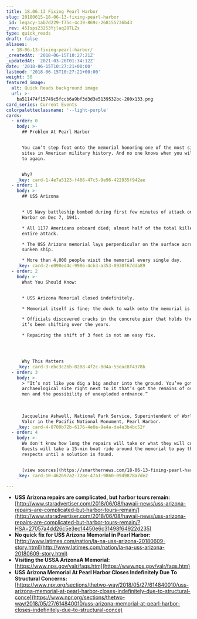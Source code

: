 ```yaml
---
title: 18.06.13 Fixing Pearl Harbor
slug: 20180615-18-06-13-fixing-pearl-harbor
_id: legacy-1ab7d229-f75c-4c39-869c-268155736b43
_rev: 45Isps23253Yjlaq28TLZs
type: quick_reads
draft: false
aliases:
  - 18-06-13-fixing-pearl-harbor/
_createdAt: '2018-06-15T10:27:21Z'
_updatedAt: '2021-03-26T01:34:12Z'
date: '2018-06-15T10:27:21+00:00'
lastmod: '2018-06-15T10:27:21+00:00'
weight: 50
featured_image:
  alt: Quick Reads background image
  url: >-
    ba511474f15749c5fccb6a9bf3d3d3e5139532bc-200x133.png
card_series: Current Events
colorpaletteclassname: '--light-purple'
cards:
  - order: 0
    body: >-
      ## Problem At Pearl Harbor


      You can’t step foot onto the memorial honoring one of the most significant
      sites in American military history. And no one knows when you will be able
      to again.


      Why?
    _key: card-1-4e7a5123-f486-47c5-9e96-422935f942ae
  - order: 1
    body: >-
      ## USS Arizona


      * US Navy battleship bombed during first few minutes of attack on Pearl
      Harbor on Dec 7, 1941.

      * All 1177 Americans onboard died; almost half of the total killed during
      entire attack.

      * The USS Arizona memorial lays perpendicular on the surface across the
      sunken ship.

      * More than 4,000 people visit the memorial every single day.
    _key: card-2-e098ed4c-9986-4cb3-a353-0930f67dda89
  - order: 2
    body: >-
      What You Should Know:


      * USS Arizona Memorial closed indefinitely.

      * Memorial itself is fine; the dock to walk onto the memorial is not.

      * Officials discovered cracks in the concrete pier that holds the dock;
      it’s been shifting over the years.

      * Repairing the shift of 3 feet is not an easy fix.




      Why This Matters
    _key: card-3-ebc3c26b-0208-4f2c-8d4a-55eac8f4378b
  - order: 3
    body: >-
      > “It’s not like you dig a big anchor into the ground. You’ve got an
      archaeological site right next to it that’s got the remains of over 900
      men and the possibility of unexploded ordnance.”  
        
        
        
      Jacqueline Ashwell, National Park Service, Superintendent of World War II
      Valor in the Pacific National Monument, Pearl Harbor.
    _key: card-4-8700b72b-6176-4e0e-9e4a-da4a3b4bc52f
  - order: 4
    body: >-
      We don't know how long the repairs will take or what they will cost.
      Guests will take a 15-min boat ride around the memorial to pay their
      respects until a solution is found.


      [view sources](https://smarthernews.com/18-06-13-fixing-pearl-harbor/)
    _key: card-10-462697a2-728e-47a1-9860-09d9878a7de2

---
```

* **USS Arizona repairs are complicated, but harbor tours remain:**  
[http://www.staradvertiser.com/2018/06/08/hawaii-news/uss-arizona-repairs-are-complicated-but-harbor-tours-remain/](http://www.staradvertiser.com/2018/06/08/hawaii-news/uss-arizona-repairs-are-complicated-but-harbor-tours-remain/?HSA=27057a4dd26c5e3ec14450e6c31498f64922d235)
* **No quick fix for USS Arizona Memorial in Pearl Harbor:**[http://www.latimes.com/nation/la-na-uss-arizona-20180609-story.html](http://www.latimes.com/nation/la-na-uss-arizona-20180609-story.html)
* **Visiting the USSA ArizonaA Memorial:**  
[https://www.nps.gov/valr/faqs.htm](https://www.nps.gov/valr/faqs.htm)
* **USS Arizona Memorial At Pearl Harbor Closes Indefinitely Due To Structural Concerns:**  
[https://www.npr.org/sections/thetwo-way/2018/05/27/614840010/uss-arizona-memorial-at-pearl-harbor-closes-indefinitely-due-to-structural-conce](https://www.npr.org/sections/thetwo-way/2018/05/27/614840010/uss-arizona-memorial-at-pearl-harbor-closes-indefinitely-due-to-structural-conce)